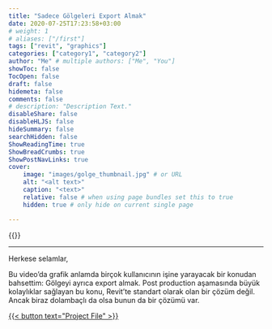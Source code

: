 ```yaml
---
title: "Sadece Gölgeleri Export Almak"
date: 2020-07-25T17:23:58+03:00
# weight: 1
# aliases: ["/first"]
tags: ["revit", "graphics"]
categories: ["category1", "category2"]
author: "Me" # multiple authors: ["Me", "You"]
showToc: false
TocOpen: false
draft: false
hidemeta: false
comments: false
# description: "Description Text."
disableShare: false
disableHLJS: false
hideSummary: false
searchHidden: false
ShowReadingTime: true
ShowBreadCrumbs: true
ShowPostNavLinks: true
cover:
    image: "images/golge_thumbnail.jpg" # or URL
    alt: "<alt text>"
    caption: "<text>"
    relative: false # when using page bundles set this to true
    hidden: true # only hide on current single page

---
```


{{<youtube OP8VwrMDUIg>}}

---
Herkese selamlar,

Bu video’da grafik anlamda birçok kullanıcının işine yarayacak bir konudan bahsettim: Gölgeyi ayrıca export almak. Post production aşamasında büyük kolaylıklar sağlayan bu konu, Revit’te standart olarak olan bir çözüm değil. Ancak biraz dolambaçlı da olsa bunun da bir çözümü var.

<a href="files/Golgeler.rvt" download>
    {{< button text="Project File" >}}
</a>